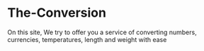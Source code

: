# The-Conversion
On this site, We try to offer you a service of converting numbers, currencies, temperatures, length and weight with ease
